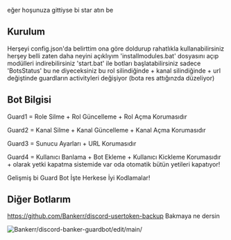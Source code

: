 eğer hoşunuza gittiyse bi star atın be
## Kurulum 

Herşeyi config.json'da belirttim ona göre doldurup rahatlıkla kullanabilirsiniz herşey belli zaten daha neyini açıklıyım 'installmodules.bat' dosyasını açıp modülleri indirebilirsiniz 'start.bat' ile botları başlatabilirsiniz sadece 'BotsStatus' bu ne diyeceksiniz bu rol silindiğinde + kanal silindiğinde + url değiştinde guardların activityleri değişiyor (bota res attığınzda düzeliyor) 

## Bot Bilgisi
Guard1 = Role Silme + Rol Güncelleme + Rol Açma Korumasıdır

Guard2 = Kanal Silme + Kanal Güncelleme + Kanal Açma Korumasıdır

Guard3 = Sunucu Ayarları + URL Korumasıdır

Guard4 = Kullanıcı Banlama + Bot Ekleme + Kullanıcı Kickleme Korumasıdır + olarak yetki kapatma sistemide var oda otomatik bütün yetileri kapatıyor!

Gelişmiş bi Guard Bot İşte
Herkese İyi Kodlamalar!

## Diğer Botlarım
https://github.com/Bankerr/discord-usertoken-backup Bakmaya ne dersin

<img src="https://komarev.com/ghpvc/?username=discord-banker-guardbot-main&label=Ziyaretçi%20Sayısı&color=da004e" alt="Bankerr/discord-banker-guardbot/edit/main/" /> <p>

